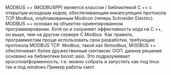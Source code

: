 MODBUS ++ (MODBUSPP) является классом / библиотекой C ++ с открытым исходным кодом, обеспечивающим инкапсуляцию протокола TCP Modbus, опубликованным Modicon (теперь Schneider Electirc). MODBUS ++ основан на объектно-ориентированном программировании. Хотя он и сохраняет эффективность кода на C ++, он выше, чем на другом сервере C Modbus. Как правило, программистам проще использовать свои разработки, требующие протокола MODBUS TCP. Modbus, такой как libmodbus, MODBUS ++ обеспечивает более дружественный синтаксис ООП. данное решение основано на библиотеки boost::asio. Это подразумевает кроссплатформенность, т.е. можно собрать и запустить как под linux так и под windows.Пример работы смот
